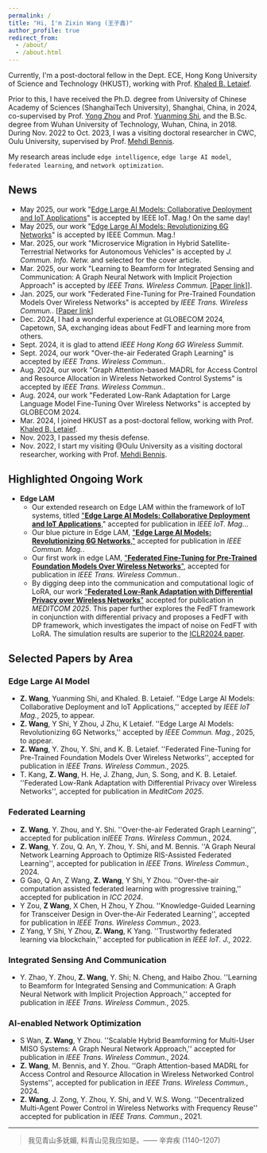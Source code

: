 ```yaml
---
permalink: /
title: "Hi, I'm Zixin Wang (王子鑫)"
author_profile: true
redirect_from: 
  - /about/
  - /about.html
---
```


Currently, I'm a post-doctoral fellow in the Dept. ECE, Hong Kong University of Science and Technology (HKUST), working with Prof. [Khaled B. Letaief](https://facultyprofiles.hkust.edu.hk/profiles.php?profile=khaled-ben-letaief-eekhaled).

Prior to this, I have received the Ph.D. degree from University of Chinese Academy of Sciences (ShanghaiTech University), Shanghai, China, in 2024, co-supervised by Prof. [Yong Zhou](https://faculty.sist.shanghaitech.edu.cn/faculty/zhouyong/index.html) and Prof. [Yuanming Shi](https://shiyuanming.github.io/), and the B.Sc. degree from Wuhan University of Technology, Wuhan, China, in 2018.
During Nov. 2022 to Oct. 2023, I was a visiting doctoral researcher in CWC, Oulu University, supervised by Prof. [Mehdi Bennis](https://sites.google.com/view/dr-mehdi-bennis/home).

My research areas include `edge intelligence`, `edge large AI model`, `federated learning`, and `network optimization`.

## News

- May 2025, our work "[Edge Large AI Models: Collaborative Deployment and IoT Applications](https://arxiv.org/abs/2505.03139)" is accepted by IEEE IoT. Mag.! On the same day!
- May 2025, our work "[Edge Large AI Models: Revolutionizing 6G Networks](https://arxiv.org/abs/2505.00321)" is accepted by IEEE Commun. Mag.!
- Mar. 2025, our work "Microservice Migration in Hybrid Satellite-Terrestrial Networks for Autonomous Vehicles" is accepted by *J. Commun. Info. Netw.* and selected for the cover article.
- Mar. 2025, our work "Learning to Beamform for Integrated Sensing and Communication: A Graph Neural Network with Implicit Projection Approach" is accepted by *IEEE Trans. Wireless Commun.* [[Paper link]](https://ieeexplore.ieee.org/document/10932672)].
- Jan. 2025, our work "Federated Fine-Tuning for Pre-Trained Foundation Models Over Wireless Networks" is accepted by *IEEE Trans. Wireless Commun.*. [[Paper link](https://ieeexplore.ieee.org/abstract/document/10855336)]
- Dec. 2024, I had a wonderful experience at GLOBECOM 2024, Capetown, SA, exchanging ideas about FedFT and learning more from others.
- Sept. 2024, it is glad to attend *IEEE Hong Kong 6G Wireless Summit*.
- Sept. 2024, our work "Over-the-air Federated Graph Learning" is accepted by *IEEE Trans. Wireless Commun.*.
- Aug. 2024, our work "Graph Attention-based MADRL for Access Control and Resource Allocation in Wireless Networked Control Systems" is accepted by *IEEE Trans. Wireless Commun.*.
- Aug. 2024, our work "Federated Low-Rank Adaptation for Large Language Model Fine-Tuning Over Wireless Networks" is accepted by GLOBECOM 2024.
- Mar. 2024, I joined HKUST as a post-doctoral fellow, working with Prof. [Khaled B. Letaief](https://facultyprofiles.hkust.edu.hk/profiles.php?profile=khaled-ben-letaief-eekhaled).
- Nov. 2023, I passed my thesis defense.
- Nov. 2022, I start my visiting @Oulu University as a visiting doctoral researcher, working with Prof. [Mehdi Bennis](https://sites.google.com/view/dr-mehdi-bennis/home).

## Highlighted Ongoing Work

- **Edge LAM**
  - Our extended research on Edge LAM within the framework of IoT systems, titled ["**Edge Large AI Models: Collaborative Deployment and IoT Applications**](https://arxiv.org/abs/2505.03139)," accepted for publication in *IEEE IoT. Mag.*..
  - Our blue picture in Edge LAM, ["**Edge Large AI Models: Revolutionizing 6G Networks**,"](https://arxiv.org/abs/2505.00321) accepted for publication in *IEEE Commun. Mag.*.
  - Our first work in edge LAM, ["**Federated Fine-Tuning for Pre-Trained Foundation Models Over Wireless Networks**"](https://ieeexplore.ieee.org/abstract/document/10855336), accepted for publication in *IEEE Trans. Wireless Commun.*.
  - By digging deep into the communication and computational logic of LoRA, our work ["**Federated Low-Rank Adaptation with Differential Privacy over Wireless Networks**"](https://arxiv.org/html/2411.07806v2) accepted for publication in *MEDITCOM  2025*. This paper further explores the FedFT framework in conjunction with differential privacy and proposes a FedFT with DP framework, which investigates the impact of noise on FedFT with LoRA. The simulation results are superior to the [ICLR2024 paper](https://openreview.net/forum?id=NLPzL6HWNl).

## Selected Papers by Area

### Edge Large AI Model

- **Z. Wang**, Yuanming Shi, and Khaled. B. Letaief. ''Edge Large AI Models: Collaborative Deployment and IoT Applications,'' accepted by *IEEE IoT Mag.*, 2025, to appear.
- **Z. Wang**, Y Shi, Y Zhou, J Zhu, K Letaief. ''Edge Large AI Models: Revolutionizing 6G Networks,'' accepted by *IEEE Commun. Mag.*, 2025, to appear.
- **Z. Wang**, Y. Zhou, Y. Shi, and K. B. Letaief. ''Federated Fine-Tuning for Pre-Trained Foundation Models Over Wireless Networks'', accepted for publication in *IEEE Trans. Wireless Commun.*, 2025.
- T. Kang,  **Z. Wang**, H. He, J. Zhang, Jun, S. Song, and K. B. Letaief. ''Federated Low-Rank Adaptation with Differential Privacy over Wireless Networks'', accepted for publication in *MeditCom 2025*.

### Federated Learning

- **Z. Wang**, Y. Zhou, and Y. Shi. ''Over-the-air Federated Graph Learning'', accepted for publication in*IEEE Trans. Wireless Commun.*, 2024.
- **Z. Wang**, Y. Zou, Q. An, Y. Zhou, Y. Shi, and M. Bennis. ''A Graph Neural Network Learning Approach to Optimize RIS-Assisted Federated Learning'', accepted for publication in *IEEE Trans. Wireless Commun*., 2024.
- G Gao, Q An, Z Wang, **Z. Wang**, Y Shi, Y Zhou. ''Over-the-air computation assisted federated learning with progressive training,'' accepted for publication in *ICC 2024*.
- Y Zou, **Z Wang**, X Chen, H Zhou, Y Zhou. ''Knowledge-Guided Learning for Transceiver Design in Over-the-Air Federated Learning'', accepted for publication in *IEEE Trans. Wireless Commun*., 2023.
- Z Yang, Y Shi, Y Zhou, **Z. Wang**, K Yang. ''Trustworthy federated learning via blockchain,'' accepted for publication in *IEEE IoT. J.,* 2022.
  
### Integrated Sensing And Communication

- Y. Zhao, Y. Zhou, **Z. Wang**, Y. Shi; N. Cheng, and Haibo Zhou. ''Learning to Beamform for Integrated Sensing and Communication: A Graph Neural Network with Implicit Projection Approach,'' accepted for publication in *IEEE Trans. Wireless Commun.*, 2025.

### AI-enabled Network Optimization

- S Wan, **Z. Wang**, Y Zhou. ''Scalable Hybrid Beamforming for Multi-User MISO Systems: A Graph Neural Network Approach,'' accepted for publication in *IEEE Trans. Wireless Commun.*, 2024.
- **Z. Wang**, M. Bennis, and Y. Zhou. ''Graph Attention-based MADRL for Access Control and Resource Allocation in Wireless Networked Control Systems'', accepted for publication in *IEEE Trans. Wireless Commun.*, 2024.
- **Z. Wang**, J. Zong, Y. Zhou, Y. Shi, and V. W.S. Wong. ''Decentralized Multi-Agent Power Control in Wireless Networks with Frequency Reuse'' accepted for publication in *IEEE Trans. Commun*., 2021.

---

> 我见青山多妩媚, 料青山见我应如是。—— 辛弃疾 (1140–1207)
